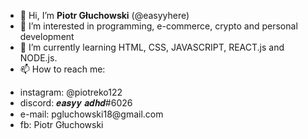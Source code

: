- 👋 Hi, I’m <strong>Piotr Głuchowski</strong> (@easyyhere)
- 👀 I’m interested in programming, e-commerce, crypto and personal development
- 🌱 I’m currently learning HTML, CSS, JAVASCRIPT, REACT.js and NODE.js. 
- 📫 How to reach me:
<ul>
<li>instagram: @piotreko122</li>
<li>discord: 𝒆𝒂𝒔𝒚𝒚 𝒂𝒅𝒉𝒅#6026</li>
<li>e-mail: pgluchowski18@gmail.com</li>
<li>fb: Piotr Głuchowski</li>
</ul>

<!---
easyyhere/easyyhere is a ✨ special ✨ repository because its `README.md` (this file) appears on your GitHub profile.
You can click the Preview link to take a look at your changes.
--->
